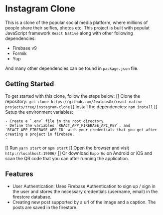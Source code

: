 # Instagram Clone

This is a clone of the popular social media platform, where millions of people share their selfies, photos etc. This project is built with populat JavaScript framework `React Native` along with other following dependencies:

- Firebase v9
- Formik
- Yup

And many other dependencies can be found in `package.json` file.

## Getting Started

To get started with this clone, follow the steps below:
[] Clone the repository: `git clone https://github.com/JealousGx/react-native-projects/tree/instagram-clone`
[] Install the dependencies: `npm install`
[] Setup the environment variables:

    - Create a `.env` file in the root directory
    - Define the variables `REACT_APP_FIREBASE_API_KEY`, and `REACT_APP_FIREBASE_APP_ID` with your credentials that you get after creating a project in firebase.
    -

[] Run `yarn start` or `npm start`
[] Open the browser and visit `http://localhost:19006/`
[] Or download `Expo Go` on Android or iOS and scan the QR code that you can after running the application.

## Features

- User Authentication: Uses Firebase Authentication to sign up / sign in the user and stores the necessary credentials (username, email) in the firestore database.
- Creating new post supported by a url of the image and a caption. The posts are saved in the firestore.
